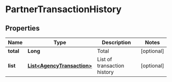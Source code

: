 

# PartnerTransactionHistory

## Properties

Name | Type | Description | Notes
------------ | ------------- | ------------- | -------------
**total** | **Long** | Total |  [optional]
**list** | [**List&lt;AgencyTransaction&gt;**](AgencyTransaction.md) | List of transaction history |  [optional]



